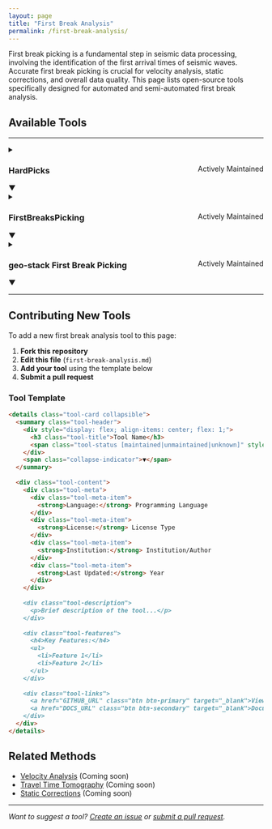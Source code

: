 ```yaml
---
layout: page
title: "First Break Analysis"
permalink: /first-break-analysis/
---
```


<!-- # First Break Analysis Tools -->

First break picking is a fundamental step in seismic data processing, involving the identification of the first arrival times of seismic waves. Accurate first break picking is crucial for velocity analysis, static corrections, and overall data quality. This page lists open-source tools specifically designed for automated and semi-automated first break analysis.

## Available Tools

---

<details class="tool-card collapsible">
  <summary class="tool-header">
    <div style="display: flex; align-items: center; flex: 1;">
      <h3 class="tool-title">HardPicks</h3>
      <span class="tool-status maintained" style="margin-left: auto;">Actively Maintained</span>
    </div>
    <span class="collapse-indicator">▼</span>
  </summary>
  
  <div class="tool-content">
    <div class="tool-meta">
      <div class="tool-meta-item">
        <strong>Language:</strong> Python
      </div>
      <div class="tool-meta-item">
        <strong>License:</strong> Apache 2.0
      </div>
      <div class="tool-meta-item">
        <strong>Institution:</strong> Mila (Quebec AI Institute)
      </div>
      <div class="tool-meta-item">
        <strong>Last Updated:</strong> 2024
      </div>
    </div>
    
    <div class="tool-description">
      <p>HardPicks is a machine learning-based tool for automatic first break picking in seismic data. Developed at Mila (Quebec AI Institute), it leverages deep learning techniques to provide accurate and robust first break detection across various seismic data types and acquisition geometries.</p>
    </div>
    
    <div class="tool-features">
      <h4>Key Features:</h4>
      <ul>
        <li>Deep learning-based automatic picking algorithm</li>
        <li>Support for multiple seismic data formats</li>
        <li>Robust performance across different acquisition types</li>
        <li>Quality control and uncertainty estimation</li>
        <li>Batch processing capabilities</li>
        <li>Interactive visualization tools</li>
        <li>Comprehensive documentation and examples</li>
      </ul>
    </div>
    
    <div class="tool-features">
      <h4>Requirements:</h4>
      <ul>
        <li>Python 3.7+</li>
        <li>PyTorch</li>
        <li>NumPy, SciPy, Matplotlib</li>
        <li>GPU recommended for large datasets</li>
      </ul>
    </div>
    
    <div class="tool-links">
      <a href="https://github.com/mila-iqia/hardpicks" class="btn btn-primary" target="_blank">View on GitHub</a>
      <a href="https://github.com/mila-iqia/hardpicks#installation" class="btn btn-secondary" target="_blank">Installation Guide</a>
    </div>
  </div>
</details>

<details class="tool-card collapsible">
  <summary class="tool-header">
    <div style="display: flex; align-items: center; flex: 1;">
      <h3 class="tool-title">FirstBreaksPicking</h3>
      <span class="tool-status maintained" style="margin-left: auto;">Actively Maintained</span>
    </div>
    <span class="collapse-indicator">▼</span>
  </summary>
  
  <div class="tool-content">
    <div class="tool-meta">
      <div class="tool-meta-item">
        <strong>Language:</strong> Python
      </div>
      <div class="tool-meta-item">
        <strong>License:</strong> Apache 2.0
      </div>
      <div class="tool-meta-item">
        <strong>Institution:</strong> DaloroAT
      </div>
      <div class="tool-meta-item">
        <strong>Last Updated:</strong> 2024
      </div>
    </div>
    
    <div class="tool-description">
      <p>FirstBreaksPicking is a robust neural network-based tool for automated first break picking on 2D seismic gathers. Unlike traditional methods that process individual traces, this tool leverages spatial relationships between adjacent traces by processing entire seismic gathers as images, making it more robust to noise and varying data quality conditions.</p>
    </div>
    
    <div class="tool-features">
      <h4>Key Features:</h4>
      <ul>
        <li>UNet3+ neural network architecture for improved accuracy</li>
        <li>2D gather-based processing (not individual traces)</li>
        <li>Desktop GUI application with interactive visualization</li>
        <li>GPU acceleration support (CUDA compatible)</li>
        <li>Robust performance on noisy data</li>
        <li>Real-time parameter adjustment and visualization</li>
        <li>SGY file format support</li>
        <li>Spectrum analysis tools</li>
        <li>Manual picks editing and management</li>
        <li>Compiled executable versions available</li>
      </ul>
    </div>
    
    <div class="tool-features">
      <h4>Requirements:</h4>
      <ul>
        <li>Python 3.7+</li>
        <li>ONNX runtime</li>
        <li>Pre-trained model (downloadable)</li>
        <li>Optional: NVIDIA GPU with CUDA 11.6+ for acceleration</li>
        <li>SGY format seismic data</li>
      </ul>
    </div>
    
    <div class="tool-links">
      <a href="https://github.com/DaloroAT/first_breaks_picking" class="btn btn-primary" target="_blank">View on GitHub</a>
      <a href="https://github.com/DaloroAT/first_breaks_picking#installation" class="btn btn-secondary" target="_blank">Installation Guide</a>
    </div>
  </div>
</details>

<details class="tool-card collapsible">
  <summary class="tool-header">
    <div style="display: flex; align-items: center; flex: 1;">
      <h3 class="tool-title">geo-stack First Break Picking</h3>
      <span class="tool-status maintained" style="margin-left: auto;">Actively Maintained</span>
    </div>
    <span class="collapse-indicator">▼</span>
  </summary>
  
  <div class="tool-content">
    <div class="tool-meta">
      <div class="tool-meta-item">
        <strong>Language:</strong> Python
      </div>
      <div class="tool-meta-item">
        <strong>License:</strong> MIT
      </div>
      <div class="tool-meta-item">
        <strong>Institution:</strong> geo-stack (Amir Mardan)
      </div>
      <div class="tool-meta-item">
        <strong>Last Updated:</strong> 2024
      </div>
    </div>
    
    <div class="tool-description">
      <p>A comprehensive deep learning framework for first break picking using U-Net segmentation. This tool treats first break picking as a segmentation problem, dividing seismic data into "before FB" and "after FB" segments. The approach includes extensive data preprocessing, augmentation, and training capabilities, making it suitable for both research and production environments.</p>
    </div>
    
    <div class="tool-features">
      <h4>Key Features:</h4>
      <ul>
        <li>U-Net based segmentation approach with ResNet encoder</li>
        <li>Comprehensive data preprocessing pipeline</li>
        <li>Data augmentation with overlapping subimages</li>
        <li>Custom training workflow with validation</li>
        <li>Fine-tuning capabilities for domain adaptation</li>
        <li>Batch processing and single shot prediction modes</li>
        <li>Multiple model architectures (U-Net variants)</li>
        <li>Learning rate scheduling and checkpointing</li>
        <li>Smoothing algorithms for artifact reduction</li>
        <li>Published academic methodology</li>
      </ul>
    </div>
    
    <div class="tool-features">
      <h4>Requirements:</h4>
      <ul>
        <li>Python 3.7+</li>
        <li>PyTorch</li>
        <li>NumPy, Pandas</li>
        <li>Data in .npy and .txt formats</li>
        <li>GPU recommended for training</li>
        <li>Proper dataset preparation with FB annotations</li>
      </ul>
    </div>
    
    <div class="tool-links">
      <a href="https://github.com/geo-stack/first_break_picking" class="btn btn-primary" target="_blank">View on GitHub</a>
      <a href="https://geo-stack.github.io/first_break_picking" class="btn btn-secondary" target="_blank">Documentation</a>
    </div>
  </div>
</details>

---

## Contributing New Tools

To add a new first break analysis tool to this page:

1. **Fork this repository**
2. **Edit this file** (`first-break-analysis.md`)
3. **Add your tool** using the template below
4. **Submit a pull request**

### Tool Template

```markdown
<details class="tool-card collapsible">
  <summary class="tool-header">
    <div style="display: flex; align-items: center; flex: 1;">
      <h3 class="tool-title">Tool Name</h3>
      <span class="tool-status [maintained|unmaintained|unknown]" style="margin-left: auto;">Status</span>
    </div>
    <span class="collapse-indicator">▼</span>
  </summary>
  
  <div class="tool-content">
    <div class="tool-meta">
      <div class="tool-meta-item">
        <strong>Language:</strong> Programming Language
      </div>
      <div class="tool-meta-item">
        <strong>License:</strong> License Type
      </div>
      <div class="tool-meta-item">
        <strong>Institution:</strong> Institution/Author
      </div>
      <div class="tool-meta-item">
        <strong>Last Updated:</strong> Year
      </div>
    </div>
    
    <div class="tool-description">
      <p>Brief description of the tool...</p>
    </div>
    
    <div class="tool-features">
      <h4>Key Features:</h4>
      <ul>
        <li>Feature 1</li>
        <li>Feature 2</li>
      </ul>
    </div>
    
    <div class="tool-links">
      <a href="GITHUB_URL" class="btn btn-primary" target="_blank">View on GitHub</a>
      <a href="DOCS_URL" class="btn btn-secondary" target="_blank">Documentation</a>
    </div>
  </div>
</details>
```

## Related Methods

- [Velocity Analysis](/) (Coming soon)
- [Travel Time Tomography](/) (Coming soon)
- [Static Corrections](/) (Coming soon)

---

*Want to suggest a tool? [Create an issue](https://github.com/dylanmikesell/seismic-software/issues) or [submit a pull request](https://github.com/dylanmikesell/seismic-software/pulls).*